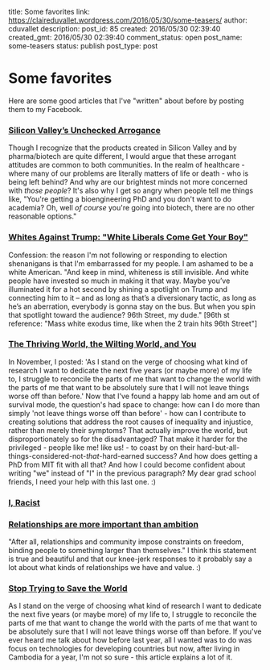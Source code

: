 title: Some favorites
link: https://claireduvallet.wordpress.com/2016/05/30/some-teasers/
author: cduvallet
description: 
post_id: 85
created: 2016/05/30 02:39:40
created_gmt: 2016/05/30 02:39:40
comment_status: open
post_name: some-teasers
status: publish
post_type: post

# Some favorites

Here are some good articles that I've "written" about before by posting them to my Facebook. 

### [Silicon Valley’s Unchecked Arrogance](https://medium.com/the-development-set/silicon-valley-s-unchecked-arrogance-d86cbb8db52#.dtiau52ba)

Though I recognize that the products created in Silicon Valley and by pharma/biotech are quite different, I would argue that these arrogant attitudes are common to both communities. In the realm of healthcare - where many of our problems are literally matters of life or death - who is being left behind? And why are our brightest minds not more concerned with _those people_? It's also why I get so angry when people tell me things like, "You're getting a bioengineering PhD and you don't want to do academia? Oh, well _of course_ you're going into biotech, there are no other reasonable options." 

### [Whites Against Trump: "White Liberals Come Get Your Boy"](http://www.salon.com/2015/12/15/whites_against_trump_kamau_bell_tells_white_people_yes_even_you_good_liberals_to_come_get_your_boy/)

Confession: the reason I'm not following or responding to election shenanigans is that I'm embarrassed for my people. I am ashamed to be a white American. "And keep in mind, whiteness is still invisible. And white people have invested so much in making it that way. Maybe you’ve illuminated it for a hot second by shining a spotlight on Trump and connecting him to it – and as long as that’s a diversionary tactic, as long as he’s an aberration, everybody is gonna stay on the bus. But when you spin that spotlight toward the audience? 96th Street, my dude." [96th st reference: "Mass white exodus time, like when the 2 train hits 96th Street"] 

### [The Thriving World, the Wilting World, and You](https://medium.com/@AnandWrites/the-thriving-world-the-wilting-world-and-you-209ffc24ab90#.79jr4prr0)

In November, I posted: 'As I stand on the verge of choosing what kind of research I want to dedicate the next five years (or maybe more) of my life to, I struggle to reconcile the parts of me that want to change the world with the parts of me that want to be absolutely sure that I will not leave things worse off than before.' Now that I've found a happy lab home and am out of survival mode, the question's had space to change: how can I do more than simply 'not leave things worse off than before' - how can I contribute to creating solutions that address the root causes of inequality and injustice, rather than merely their symptoms? That actually improve the world, but disproportionately so for the disadvantaged? That make it harder for the privileged - people like me! like us! - to coast by on their hard-but-all-things-considered-not-_that_-hard-earned success? And how does getting a PhD from MIT fit with all that? And how I could become confident about writing "we" instead of "I" in the previous paragraph? My dear grad school friends, I need your help with this last one. :) 

### [I, Racist](http://www.huffingtonpost.com/john-metta/i-racist_b_7770652.html)

### [Relationships are more important than ambition](http://www.theatlantic.com/health/archive/2013/04/relationships-are-more-important-than-ambition/275025/)

"After all, relationships and community impose constraints on freedom, binding people to something larger than themselves." I think this statement is true and beautiful and that our knee-jerk responses to it probably say a lot about what kinds of relationships we have and value. :) 

### [Stop Trying to Save the World](https://newrepublic.com/article/120178/problem-international-development-and-plan-fix-it)

As I stand on the verge of choosing what kind of research I want to dedicate the next five years (or maybe more) of my life to, I struggle to reconcile the parts of me that want to change the world with the parts of me that want to be absolutely sure that I will not leave things worse off than before. If you've ever heard me talk about how before last year, all I wanted was to do was focus on technologies for developing countries but now, after living in Cambodia for a year, I'm not so sure - this article explains a lot of it.